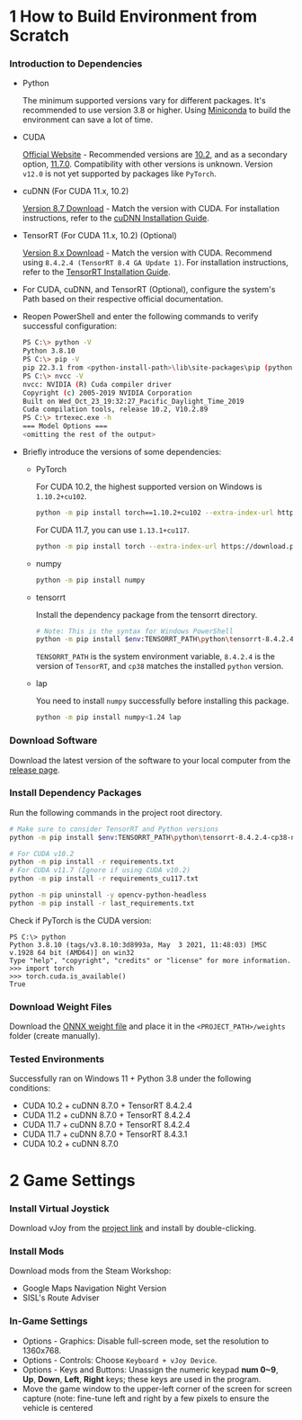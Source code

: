 # 1 How to Build Environment from Scratch

### Introduction to Dependencies

- Python

  The minimum supported versions vary for different packages. It's recommended to use version 3.8 or higher. Using [Miniconda](https://docs.conda.io/en/latest/miniconda.html) to build the environment can save a lot of time.

- CUDA

  [Official Website](https://developer.nvidia.com/cuda-toolkit) - Recommended versions are [10.2](https://developer.nvidia.com/cuda-10.2-download-archive), and as a secondary option, [11.7.0](https://developer.nvidia.com/cuda-11-7-0-download-archive). Compatibility with other versions is unknown. Version `v12.0` is not yet supported by packages like `PyTorch`.

- cuDNN (For CUDA 11.x, 10.2)

  [Version 8.7 Download](https://developer.nvidia.com/rdp/cudnn-download) - Match the version with CUDA. For installation instructions, refer to the [cuDNN Installation Guide](https://docs.nvidia.com/deeplearning/cudnn/install-guide/index.html).

- TensorRT (For CUDA 11.x, 10.2) (Optional)

  [Version 8.x Download](https://developer.nvidia.com/nvidia-tensorrt-8x-download) - Match the version with CUDA. Recommend using `8.4.2.4 (TensorRT 8.4 GA Update 1)`. For installation instructions, refer to the [TensorRT Installation Guide](https://docs.nvidia.com/deeplearning/tensorrt/install-guide/index.html).

- For CUDA, cuDNN, and TensorRT (Optional), configure the system's Path based on their respective official documentation.

- Reopen PowerShell and enter the following commands to verify successful configuration:

    ```bash
    PS C:\> python -V
    Python 3.8.10
    PS C:\> pip -V
    pip 22.3.1 from <python-install-path>\lib\site-packages\pip (python 3.8)
    PS C:\> nvcc -V
    nvcc: NVIDIA (R) Cuda compiler driver
    Copyright (c) 2005-2019 NVIDIA Corporation
    Built on Wed_Oct_23_19:32:27_Pacific_Daylight_Time_2019
    Cuda compilation tools, release 10.2, V10.2.89
    PS C:\> trtexec.exe -h
    === Model Options ===
    <omitting the rest of the output>
    ```

- Briefly introduce the versions of some dependencies:

    - PyTorch

        For CUDA 10.2, the highest supported version on Windows is `1.10.2+cu102`.

        ```bash
        python -m pip install torch==1.10.2+cu102 --extra-index-url https://download.pytorch.org/whl/cu102
        ```

        For CUDA 11.7, you can use `1.13.1+cu117`.

        ```bash
        python -m pip install torch --extra-index-url https://download.pytorch.org/whl/cu117
        ```

    - numpy
        ```bash
        python -m pip install numpy
        ```

    - tensorrt

        Install the dependency package from the tensorrt directory.

        ```bash
        # Note: This is the syntax for Windows PowerShell
        python -m pip install $env:TENSORRT_PATH\python\tensorrt-8.4.2.4-cp38-none-win_amd64.whl
        ```

        `TENSORRT_PATH` is the system environment variable, `8.4.2.4` is the version of `TensorRT`, and `cp38` matches the installed `python` version.

    - lap

        You need to install `numpy` successfully before installing this package.

        ```bash
        python -m pip install numpy<1.24 lap
        ```

### Download Software
Download the latest version of the software to your local computer from the [release page](https://github.com/Yutong-gannis/ETSAuto/releases).

### Install Dependency Packages

Run the following commands in the project root directory.

```bash
# Make sure to consider TensorRT and Python versions
python -m pip install $env:TENSORRT_PATH\python\tensorrt-8.4.2.4-cp38-none-win_amd64.whl

# For CUDA v10.2
python -m pip install -r requirements.txt
# For CUDA v11.7 (Ignore if using CUDA v10.2)
python -m pip install -r requirements_cu117.txt

python -m pip uninstall -y opencv-python-headless
python -m pip install -r last_requirements.txt
```

Check if PyTorch is the CUDA version:

```
PS C:\> python
Python 3.8.10 (tags/v3.8.10:3d8993a, May  3 2021, 11:48:03) [MSC v.1928 64 bit (AMD64)] on win32
Type "help", "copyright", "credits" or "license" for more information.
>>> import torch
>>> torch.cuda.is_available()
True
```

### Download Weight Files
Download the [ONNX weight file](https://github.com/Yutong-gannis/ETSAuto/releases/download/v2.0/ep049.onnx) and place it in the `<PROJECT_PATH>/weights` folder (create manually).

### Tested Environments

Successfully ran on Windows 11 + Python 3.8 under the following conditions:

- CUDA 10.2 + cuDNN 8.7.0 + TensorRT 8.4.2.4
- CUDA 11.2 + cuDNN 8.7.0 + TensorRT 8.4.2.4
- CUDA 11.7 + cuDNN 8.7.0 + TensorRT 8.4.2.4
- CUDA 11.7 + cuDNN 8.7.0 + TensorRT 8.4.3.1
- CUDA 10.2 + cuDNN 8.7.0

# 2 Game Settings
### Install Virtual Joystick

Download vJoy from the [project link](https://sourceforge.net/projects/vjoystick/) and install by double-clicking.

### Install Mods

Download mods from the Steam Workshop:

- Google Maps Navigation Night Version
- SISL's Route Adviser

### In-Game Settings

- Options - Graphics: Disable full-screen mode, set the resolution to 1360x768.
- Options - Controls: Choose `Keyboard + vJoy Device`.
- Options - Keys and Buttons: Unassign the numeric keypad **num 0~9**, **Up**, **Down**, **Left**, **Right** keys; these keys are used in the program.
- Move the game window to the upper-left corner of the screen for screen capture (note: fine-tune left and right by a few pixels to ensure the vehicle is centered
